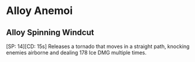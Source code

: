 # Alloy Anemoi

## Alloy Spinning Windcut

[SP: 14][CD: 15s] Releases a tornado that moves in a straight path, knocking enemies airborne and dealing 178 Ice DMG multiple times.